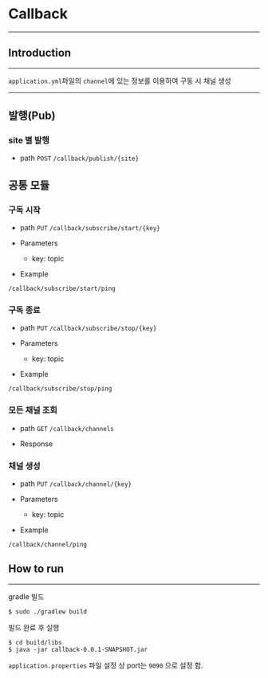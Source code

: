 # Callback

---

## Introduction

---
`application.yml`파일의 `channel`에 있는 정보를 이용하여 구동 시 채널 생성

---
## 발행(Pub)

### site 별 발행
- path `POST` `/callback/publish/{site}`


## 공통 모듈

### 구독 시작
- path `PUT` `/callback/subscribe/start/{key}`

- Parameters
  - key: topic

- Example

```
/callback/subscribe/start/ping
```

### 구독 종료
- path `PUT` `/callback/subscribe/stop/{key}`

- Parameters
  - key: topic

- Example

```
/callback/subscribe/stop/ping
```

### 모든 채널 조회
- path `GET` `/callback/channels`

- Response

### 채널 생성
- path `PUT` `/callback/channel/{key}`

- Parameters
    - key: topic

- Example

```
/callback/channel/ping
```



## How to run

---
gradle 빌드
```
$ sudo ./gradlew build
```

빌드 완료 후 실행
```
$ cd build/libs
$ java -jar callback-0.0.1-SNAPSHOT.jar
```

`application.properties` 파일 설정 상 port는 `9090` 으로 설정 함.


